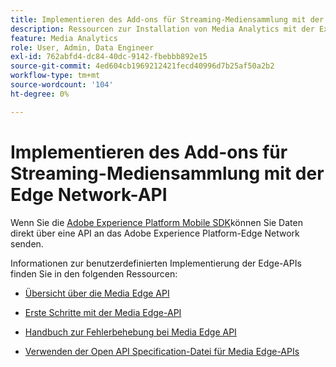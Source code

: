 ```yaml
---
title: Implementieren des Add-ons für Streaming-Mediensammlung mit der Edge Network-API
description: Ressourcen zur Installation von Media Analytics mit der Experience Platform Edge-API.
feature: Media Analytics
role: User, Admin, Data Engineer
exl-id: 762abfd4-dc84-40dc-9142-fbebbb892e15
source-git-commit: 4ed604cb1969212421fecd40996d7b25af50a2b2
workflow-type: tm+mt
source-wordcount: '104'
ht-degree: 0%

---
```


# Implementieren des Add-ons für Streaming-Mediensammlung mit der Edge Network-API

Wenn Sie die [Adobe Experience Platform Mobile SDK](/help/implementation/edge/implementation-edge.md)können Sie Daten direkt über eine API an das Adobe Experience Platform-Edge Network senden.

Informationen zur benutzerdefinierten Implementierung der Edge-APIs finden Sie in den folgenden Ressourcen:

* [Übersicht über die Media Edge API](https://developer.adobe.com/cja-apis/docs/endpoints/media-edge/)

* [Erste Schritte mit der Media Edge-API](https://developer.adobe.com/cja-apis/docs/endpoints/media-edge/getting-started/)

* [Handbuch zur Fehlerbehebung bei Media Edge API](https://developer.adobe.com/cja-apis/docs/endpoints/media-edge/troubleshooting/)

* [Verwenden der Open API Specification-Datei für Media Edge-APIs](https://developer.adobe.com/cja-apis/docs/endpoints/media-edge/swagger/)
